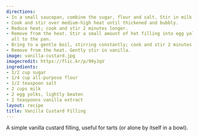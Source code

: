 ```yaml
---
directions:
- In a small saucepan, combine the sugar, flour and salt. Stir in milk until smooth.
- Cook and stir over medium-high heat until thickened and bubbly.
- Reduce heat; cook and stir 2 minutes longer.
- Remove from the heat. Stir a small amount of hot filling into egg yolks; return
  all to the pan.
- Bring to a gentle boil, stirring constantly; cook and stir 2 minutes longer.
- Remove from the heat. Gently stir in vanilla.
image: vanilla-custard.jpg
imagecredit: https://flic.kr/p/99yJqV
ingredients:
- 1/2 cup sugar
- 1/4 cup all-purpose flour
- 1/2 teaspoon salt
- 2 cups milk
- 2 egg yolks, lightly beaten
- 2 teaspoons vanilla extract
layout: recipe
title: Vanilla Custard Filling
---
```


A simple vanilla custard filling, useful for tarts (or alone by itself in a bowl).